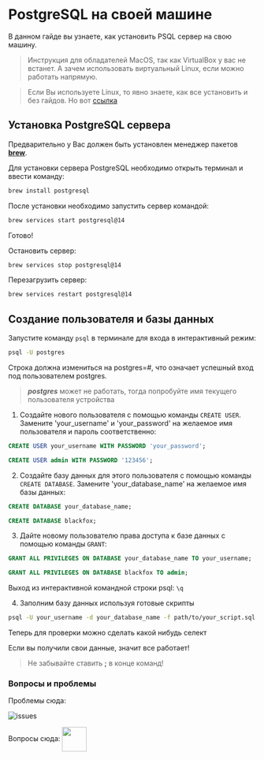 # PostgreSQL на своей машине 

В данном гайде вы узнаете, как установить PSQL сервер на свою машину.   

> Инструкция для обладателей MacOS, так как VirtualBox у вас не встанет. А зачем использовать виртуальный Linux, если можно работать напрямую.   

> Если Вы используете Linux, то явно знаете, как все установить и без гайдов. Но вот [ссылка](https://www.postgresql.org/download/linux/ubuntu/)

## Установка PostgreSQL сервера

Предварительно у Вас должен быть установлен менеджер пакетов [**brew**](https://brew.sh/index_ru).   

Для установки сервера PostgreSQL необходимо открыть терминал и ввести команду:  

```bash
brew install postgresql
```

После установки необходимо запустить сервер командой:   

```bash
brew services start postgresql@14
```

Готово!  

Остановить сервер:  

```bash
brew services stop postgresql@14
```

Перезагрузить сервер:  

```bash
brew services restart postgresql@14
```



## Создание пользователя и базы данных

Запустите команду `psql` в терминале для входа в интерактивный режим:
```bash
psql -U postgres
```
Строка должна измениться на postgres=#, что означает успешный вход под пользователем postgres.

> ***postgres*** может не работать, тогда попробуйте имя текущего пользователя устройства

1. Создайте нового пользователя с помощью команды `CREATE USER`. Замените 'your_username' и 'your_password' на желаемое имя пользователя и пароль соответственно:
```sql
CREATE USER your_username WITH PASSWORD 'your_password';

CREATE USER admin WITH PASSWORD '123456';
```

2. Создайте базу данных для этого пользователя с помощью команды `CREATE DATABASE`. Замените 'your_database_name' на желаемое имя базы данных:
```sql
CREATE DATABASE your_database_name;

CREATE DATABASE blackfox;
```

3. Дайте новому пользователю права доступа к базе данных с помощью команды `GRANT`:

```sql
GRANT ALL PRIVILEGES ON DATABASE your_database_name TO your_username;

GRANT ALL PRIVILEGES ON DATABASE blackfox TO admin;
```
Выход из интерактивной командной строки psql: `\q`

4. Заполним базу данных используя готовые скрипты

```bash
psql -U your_username -d your_database_name -f path/to/your_script.sql
```

Теперь для проверки можно сделать какой нибудь селект

Если вы получили свои данные, значит все работает!   

> Не забывайте ставить **;** в конце команд!

### Вопросы и проблемы

Проблемы сюда:  

![issues](../../../Tech/images/issue.png)  

Вопросы сюда:
[<img src="../../../Tech/images/tg-icon.svg" height='50' align="center">](https://t.me/KeoFoxy)
